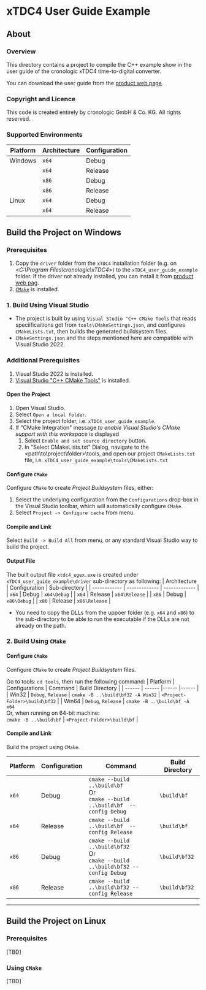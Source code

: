 # xTDC4 User Guide Example

## About

### Overview
This directory contains a project to compile the C++ example show in the user guide of the cronologic xTDC4 time-to-digital converter.

You can download the user guide from the [product web page](https://www.cronologic.de/products/tdcs/xtdc4-pcie).

### Copyright and Licence
This code is created entirely by cronologic GmbH & Co. KG. All rights reserved.

### Supported Environments
| Platform     | Architecture | Configuration |
| ------------ | ------------ | ------------- |
| Windows  | `x64` | Debug   |
|          | `x64` | Release |
|          | `x86` | Debug   |
|          | `x86` | Release |
| Linux    | `x64` | Debug   |
|          | `x64` | Release |

## Build the Project on Windows

### Prerequisites
1. Copy the `driver` folder from the `xTDC4` installation folder (e.g. on <_C:\Program Files\cronologic\xTDC4_>) to the `xTDC4_user_guide_example` folder. If the driver not already installed, you can install it from [product web pag](https://www.cronologic.de/products/tdcs/xtdc4-pcie).
2. [`CMake`](https://cmake.org/install/) is installed.

### 1. Build Using Visual Studio
- The project is built by using `Visual Studio "C++ CMake Tools` that reads speciificaitions got from `tools\CMakeSettings.json`, and configures `CMakeLists.txt`, then  builds the generated buildsystem files.
- `CMakeSettings.json` and the steps mentioned here are compatible with Visual Studio 2022. 

### Additional Prerequisites
1. Visual Studio 2022 is installed.
2. [Visual Studio "C++ CMake Tools"](https://docs.microsoft.com/en-us/cpp/build/cmake-projects-in-visual-studio) is installed.

#### Open the Project 
1. Open Visual Studio.
2. Select `Open a local folder`.
3. Select the project folder, i.e. `xTDC4_user_guide_example`.
4. If "CMake Integration" message _to enable Visual Studio's CMake support with this workspace_ is displayed
   1. Select `Enable and set source directory` button.
   2. In "Select CMakeLists.txt" Dialog, navigate to the <path\to\project\folder>\tools, and open our project `CMakeLists.txt` file, i.e. `xTDC4_user_guide_example\tools\CMakeLists.txt`

#### Configure `CMake`
Configure `CMake` to create _Project Buildsystem_ files, either:
1. Select the underlying configuration from the `Configurations` drop-box in the Visual Studio toolbar, which will automatically configure `CMake`.
2. Select `Project -> Configure cache` from menu.

#### Compile and Link
Select `Build -> Build All` from menu, or any standard Visual Studio way to build the project.

#### Output File
The built output file `xtdc4_ugex.exe` is created under `xTDC4_user_guide_example\driver` sub-directory as following:
| Architecture | Configuration | Sub-directory | 
| ------------ | ------------- | ------------- | 
| `x64` | Debug   | `x64\Debug`   | 
| `x64` | Release | `x64\Release` |
| `x86` | Debug   | `x86\Debug`   |
| `x86` | Release | `x86\Release` |
* You need to copy the DLLs from the uppoer folder (e.g. `x64` and `x86`) to the sub-directory to be able to run the executable if the DLLs are not already on the path.

### 2. Build Using `CMake`

#### Configure `CMake`
Configure `CMake` to create _Project Buildsystem_ files.  

Go to tools: `cd tools`, then run the following command:
| Platform | Configurations | Command | Build Directory |
| ------ | ------ |------ |------ |
| Win32 | `Debug`, `Release` | `cmake -B ..\build\bf32 -A Win32` | `<Project-Folder>\build\bf32` |
| Win64 | `Debug`, `Release` | `cmake -B ..\build\bf -A x64`<br>Or, when running on 64-bit machine:<br>`cmake -B ..\build\bf` | `<Project-Folder>\build\bf` |

#### Compile and Link

Build the project using `CMake`.

| Platform | Configuration | Command | Build Directory |
| ------ | ------  |------ |------ |
| `x64`  | Debug   |`cmake --build ..\build\bf` <br>Or<br>`cmake --build ..\build\bf  --config Debug`| `\build\bf` |
| `x64`  | Release |`cmake --build ..\build\bf  --config Release`| `\build\bf` |
| `x86`  | Debug   |`cmake --build ..\build\bf32` <br>Or<br>`cmake --build ..\build\bf32 --config Debug` | `\build\bf32` |
| `x86`  | Release |`cmake --build ..\build\bf32 --config Release` | `\build\bf32` |

---

## Build the Project on Linux

### Prerequisites
[TBD]

### Using `CMake`
[TBD]
